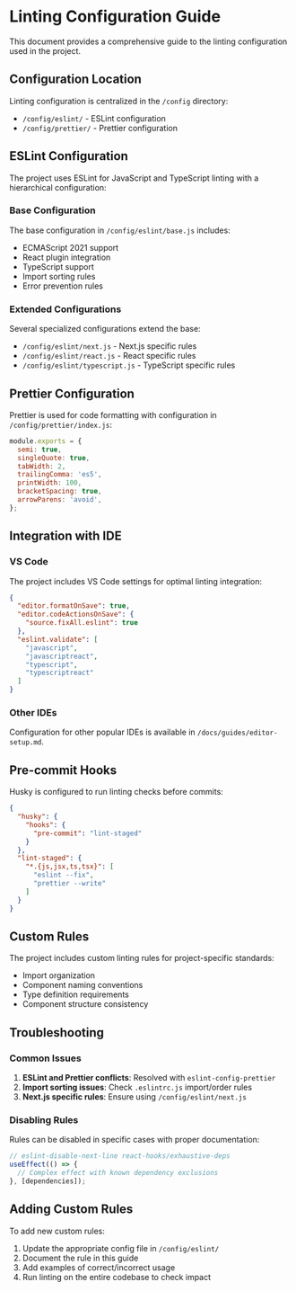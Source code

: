 # Linting Configuration Guide

This document provides a comprehensive guide to the linting configuration used in the project.

## Configuration Location

Linting configuration is centralized in the `/config` directory:

- `/config/eslint/` - ESLint configuration
- `/config/prettier/` - Prettier configuration

## ESLint Configuration

The project uses ESLint for JavaScript and TypeScript linting with a hierarchical configuration:

### Base Configuration

The base configuration in `/config/eslint/base.js` includes:

- ECMAScript 2021 support
- React plugin integration
- TypeScript support
- Import sorting rules
- Error prevention rules

### Extended Configurations

Several specialized configurations extend the base:

- `/config/eslint/next.js` - Next.js specific rules
- `/config/eslint/react.js` - React specific rules
- `/config/eslint/typescript.js` - TypeScript specific rules

## Prettier Configuration

Prettier is used for code formatting with configuration in `/config/prettier/index.js`:

```javascript
module.exports = {
  semi: true,
  singleQuote: true,
  tabWidth: 2,
  trailingComma: 'es5',
  printWidth: 100,
  bracketSpacing: true,
  arrowParens: 'avoid',
};
```

## Integration with IDE

### VS Code

The project includes VS Code settings for optimal linting integration:

```json
{
  "editor.formatOnSave": true,
  "editor.codeActionsOnSave": {
    "source.fixAll.eslint": true
  },
  "eslint.validate": [
    "javascript",
    "javascriptreact",
    "typescript",
    "typescriptreact"
  ]
}
```

### Other IDEs

Configuration for other popular IDEs is available in `/docs/guides/editor-setup.md`.

## Pre-commit Hooks

Husky is configured to run linting checks before commits:

```json
{
  "husky": {
    "hooks": {
      "pre-commit": "lint-staged"
    }
  },
  "lint-staged": {
    "*.{js,jsx,ts,tsx}": [
      "eslint --fix",
      "prettier --write"
    ]
  }
}
```

## Custom Rules

The project includes custom linting rules for project-specific standards:

- Import organization
- Component naming conventions
- Type definition requirements
- Component structure consistency

## Troubleshooting

### Common Issues

1. **ESLint and Prettier conflicts**: Resolved with `eslint-config-prettier`
2. **Import sorting issues**: Check `.eslintrc.js` import/order rules
3. **Next.js specific rules**: Ensure using `/config/eslint/next.js`

### Disabling Rules

Rules can be disabled in specific cases with proper documentation:

```javascript
// eslint-disable-next-line react-hooks/exhaustive-deps
useEffect(() => {
  // Complex effect with known dependency exclusions
}, [dependencies]);
```

## Adding Custom Rules

To add new custom rules:

1. Update the appropriate config file in `/config/eslint/`
2. Document the rule in this guide
3. Add examples of correct/incorrect usage
4. Run linting on the entire codebase to check impact 